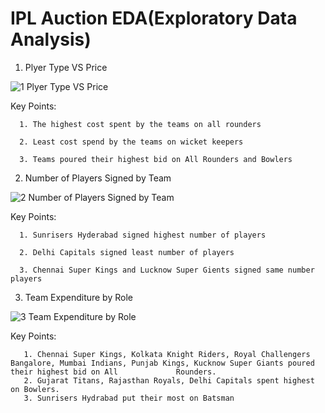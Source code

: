 # IPL Auction EDA(Exploratory Data Analysis)

1. Plyer Type VS Price

![1  Plyer Type VS Price](https://user-images.githubusercontent.com/113248861/211209697-0ae8b2a1-9a8b-42d7-ab55-9d9aa8d99538.png)

Key Points:

      1. The highest cost spent by the teams on all rounders
      
      2. Least cost spend by the teams on wicket keepers
      
      3. Teams poured their highest bid on All Rounders and Bowlers
      
2. Number of Players Signed by Team

![2  Number of Players Signed by Team](https://user-images.githubusercontent.com/113248861/211210381-80885eb6-d1bc-4f0a-ae55-3888b74f3efe.png)

Key Points:

      1. Sunrisers Hyderabad signed highest number of players
      
      2. Delhi Capitals signed least number of players
      
      3. Chennai Super Kings and Lucknow Super Gients signed same number players
      
3. Team Expenditure by Role

![3  Team Expenditure by Role](https://user-images.githubusercontent.com/113248861/211210724-1eab2a4e-2351-4bb7-b06c-c2ebace38755.png)

Key Points:

       1. Chennai Super Kings, Kolkata Knight Riders, Royal Challengers Bangalore, Mumbai Indians, Punjab Kings, Kucknow Super Giants poured their highest bid on All             Rounders.
       2. Gujarat Titans, Rajasthan Royals, Delhi Capitals spent highest on Bowlers.
       3. Sunrisers Hydrabad put their most on Batsman
       
 
